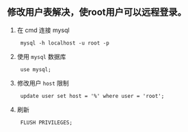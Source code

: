 ## 修改用户表解决，使root用户可以远程登录。
1. 在 cmd 连接 mysql

        mysql -h localhost -u root -p
2. 使用 `mysql` 数据库

        use mysql;
3. 修改用户 `host` 限制

        update user set host = '%' where user = 'root';
4. 刷新

        FLUSH PRIVILEGES;